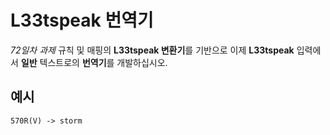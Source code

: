 # L33tspeak 번역기

_72일차 과제_ 규칙 및 매핑의 **L33tspeak 변환기**를 기반으로 이제 **L33tspeak** 입력에서 **일반** 텍스트로의 **번역기**를 개발하십시오.

## 예시
```text
570R(V) -> storm
```